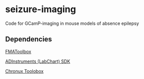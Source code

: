 # seizure-imaging
Code for GCamP-imaging in mouse models of absence epilepsy

## Dependencies
[FMAToolbox](https://github.com/michael-zugaro/FMAToolbox)

[ADInstruments (LabChart) SDK](https://github.com/JimHokanson/adinstruments_sdk_matlab)

[Chronux Toolobox](https://github.com/jsiegle/chronux)
